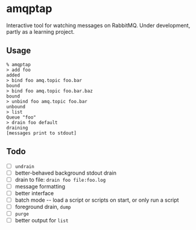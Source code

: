 # amqptap

Interactive tool for watching messages on RabbitMQ. Under development, partly as a learning project.

## Usage

```
% amqptap
> add foo
added
> bind foo amq.topic foo.bar
bound
> bind foo amq.topic foo.bar.baz
bound
> unbind foo amq.topic foo.bar
unbound
> list
Queue "foo"
> drain foo default
draining
[messages print to stdout]
```

## Todo

- [ ] `undrain`
- [ ] better-behaved background stdout drain
- [ ] drain to file: `drain foo file:foo.log`
- [ ] message formatting
- [ ] better interface
- [ ] batch mode -- load a script or scripts on start, or only run a script
- [ ] foreground drain, `dump`
- [ ] `purge`
- [ ] better output for `list`
